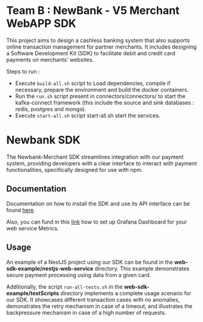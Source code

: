 # Team B : NewBank - V5 Merchant WebAPP SDK 

This project aims to design a cashless banking system that also supports online transaction management for partner merchants. It includes designing a Software Development Kit (SDK) to facilitate debit and credit card payments on merchants' websites.

Steps to run :
- Execute `build-all.sh` script to Load dependencies, compile if necessary, prepare the environment and build the docker containers.
- Run the `run.sh` script present in connectors/connectors/ to start the kafka-connect framework (this include the source and sink databases : redis, postgres and mongo).
- Execute `start-all.sh` script start-all.sh start the services.

# Newbank SDK

The Newbank-Merchant SDK streamlines integration with our payment system, providing developers with a clear interface to interact with payment functionalities, specifically designed for use with npm.

## Documentation

Documentation on how to install the SDK and use its API interface can be found [here](https://github.com/pns-si5-al-course/al-newbank-23-24-al-23-24-b-v5/blob/main/web-sdk/README.md).

Also, you can fund in this [link](https://github.com/pns-si5-al-course/al-newbank-23-24-al-23-24-b-v5/blob/main/web-sdk/Grafana/GrafanaSetUp.md) how to set up Grafana Dashboard for your web service Metrics.

## Usage

An example of a NestJS project using our SDK can be found in the **web-sdk-example/nestjs-web-service** directory. This example demonstrates secure payment processing using data from a given card.

Additionally, the script `run-all-tests.sh` in the **web-sdk-example/testScripts** directory implements a complete usage scenario for our SDK. It showcases different transaction cases with no anomalies, demonstrates the retry mechanism in case of a timeout, and illustrates the backpressure mechanism in case of a high number of requests.
